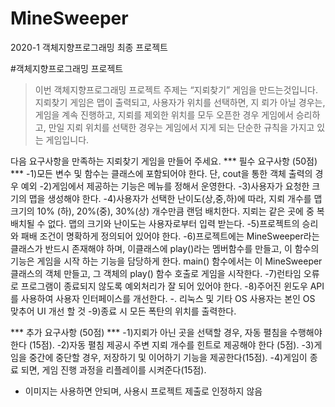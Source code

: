 # MineSweeper
2020-1 객체지향프로그래밍 최종 프로젝트 


#객체지향프로그래밍 프로젝트
> 이번 객체지향프로그래밍 프로젝트 주제는 “지뢰찾기” 게임을 만드는것입니다. 지뢰찾기 게임은 맵이 출력되고, 사용자가 위치를 선택하면, 지
>뢰가 아닐 경우는, 게임을 계속 진행하고, 지뢰를 제외한 위치를 모두 오픈한 경우 게임에서 승리하고, 만일 지뢰 위치를 선택한 경우는 게임에서
>지게 되는 단순한 규칙을 가지고 있는 게임입니다.


다음 요구사항을 만족하는 지뢰찾기 게임을 만들어 주세요. 
*** 필수 요구사항 (50점) ***
-1)모든 변수 및 함수는 클래스에 포함되어야 한다.
 단, cout을 통한 객체 출력의 경우 예외
-2)게임에서 제공하는 기능은 메뉴를 정해서 운영한다. 
-3)사용자가 요청한 크기의 맵을 생성해야 한다. 
-4)사용자가 선택한 난이도(상,중,하)에 따라, 지뢰 개수를 맵 크기의 10%
(하), 20%(중), 30%(상) 개수만큼 랜덤 배치한다. 지뢰는 같은 곳에 중
복 배치될 수 없다. 맵의 크기와 난이도는 사용자로부터 입력 받는다.
-5)프로젝트의 승리와 패배 조건이 명확하게 정의되어 있어야 한다. 
-6)프로젝트에는 MineSweeper라는 클래스가 반드시 존재해야 하며, 이클래스에 play()라는 멤버함수를 만들고, 이 함수의 기능은 게임을 시작
하는 기능을 담당하게 한다. main() 함수에서는 이 MineSweeper클래스의 객체 만들고, 그 객체의 play() 함수 호출로 게임을 시작한다. 
-7)런타임 오류로 프로그램이 종료되지 않도록 예외처리가 잘 되어 있어야
한다. 
-8)주어진 윈도우 API를 사용하여 사용자 인터페이스를 개선한다.
 -. 리눅스 및 기타 OS 사용자는 본인 OS 맞추어 UI 개선 할 것
-9)종료 시 모든 폭탄의 위치를 출력한다. 

*** 추가 요구사항 (50점) ***
-1)지뢰가 아닌 곳을 선택할 경우, 자동 펼침을 수행해야 한다 (15점).
-2)자동 펼침 제공시 주변 지뢰 개수를 힌트로 제공해야 한다 (5점).
-3)게임을 중간에 중단할 경우, 저장하기 및 이어하기 기능을 제공한다(15점).
-4)게임이 종료 되면, 게임 진행 과정을 리플레이를 시켜준다(15점).
* 이미지는 사용하면 안되며, 사용시 프로젝트 제출로 인정하지 않음

